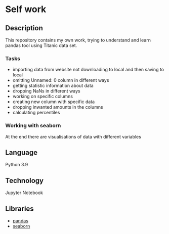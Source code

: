 # Self work

## Description

This repository contains my own work, trying to understand and learn pandas tool using Titanic data set.

### Tasks
- importing data from website not downloading to local and then saving to local
- omitting Unnamed: 0 column in different ways
- getting statistic information about data
- dropping NaNs in different ways
- working on specific columns
- creating new column with specific data
- dropping inwanted amounts in the columns
- calculating percentiles

### Working with seaborn
At the end there are visualisations of data with different variables

## Language
Python 3.9

## Technology
Jupyter Notebook

## Libraries
- [pandas](https://pandas.pydata.org/)
- [seaborn](https://seaborn.pydata.org/)
